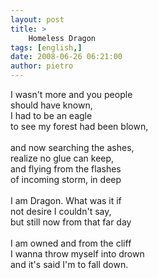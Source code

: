 ```yaml
---
layout: post
title: >
    Homeless Dragon
tags: [english,]
date: 2008-06-26 06:21:00
author: pietro
---
```

I wasn't more and you people<br/>should have known,<br/>I had to be an eagle<br/>to see my forest had been blown,<br/><br/>and now searching the ashes,<br/>realize no glue can keep,<br/>and flying from the flashes<br/>of incoming storm, in deep<br/><br/>I am Dragon. What was it if<br/>not desire I couldn't say,<br/>but still now from that far day<br/><br/>I am owned and from the cliff<br/>I wanna throw myself into drown<br/>and it's said I'm to fall down.
